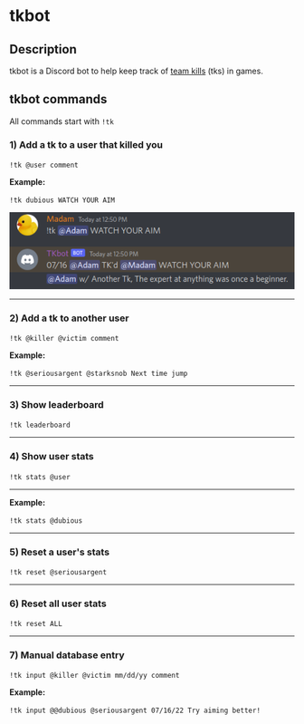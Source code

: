 # tkbot

## Description
tkbot is a Discord bot to help keep track of [team kills](https://www.urbandictionary.com/define.php?term=team-kill) (tks) in games. 

## tkbot commands
All commands start with `!tk` 

### 1) Add a tk to a user that killed you
`!tk @user comment`

**Example:**

`!tk dubious WATCH YOUR AIM`

![](/pics/add_tk.png)


---

### 2) Add a tk to another user
`!tk @killer @victim comment`

**Example:**

`!tk @seriousargent @starksnob Next time jump`

---

### 3) Show leaderboard
`!tk leaderboard`

---

### 4) Show user stats
`!tk stats @user`

---

**Example:**

`!tk stats @dubious`

---

### 5) Reset a user's stats
`!tk reset @seriousargent`

---

### 6) Reset all user stats
`!tk reset ALL`

---

### 7) Manual database entry
`!tk input @killer @victim mm/dd/yy comment`

**Example:**

`!tk input @@dubious @seriousargent 07/16/22 Try aiming better!`

